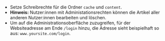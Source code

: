 <!--t Konfiguration t-->
<!--d HTMLy über die Administrationsoberfläche konfigurieren d-->

* Setze Schreibrechte für die Ordner `cache` und `content`.
* **Hinweis:** Nutzer:innen mit Administationsrechten können die Artikel aller anderen Nutzer:innen bearbeiten und löschen.
* Um auf die Administrationsoberfläche zuzugreifen, für der Websiteadresse am Ende `/login` hinzu, die Adresse sieht beispielhaft so aus: `www.yoursite.com/login`.